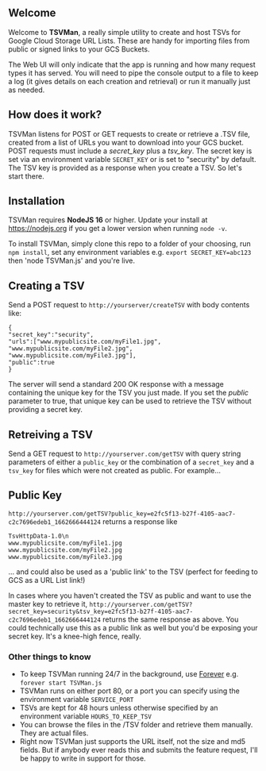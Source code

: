 ## Welcome

Welcome to **TSVMan**, a really simple utility to create and host TSVs for Google Cloud Storage URL Lists. 
These are handy for importing files from public or signed links to your GCS Buckets.

The Web UI will only indicate that the app is running and how many request types it has served. 
You will need to pipe the console output to a file to keep a log (it gives details on each creation and retrieval) 
or run it manually just as needed.

## How does it work?

TSVMan listens for POST or GET requests to create or retrieve a .TSV file, created from a list of URLs you want to download into your GCS bucket.
POST requests must include a *secret_key* plus a *tsv_key*. The secret key is set via an environment variable `SECRET_KEY` 
or is set to "security" by default. The TSV key is provided as a response when you create a TSV. So let's start there.

## Installation

TSVMan requires **NodeJS 16** or higher. Update your install at https://nodejs.org if you get a lower version when running `node -v`.

To install TSVMan, simply clone this repo to a folder of your choosing, run `npm install`, set any environment variables e.g. `export SECRET_KEY=abc123` then 'node TSVMan.js' and you're live. 

## Creating a TSV

Send a POST request to `http://yourserver/createTSV` with body contents like:

```
{
"secret_key":"security",
"urls":["www.mypublicsite.com/myFile1.jpg", "www.mypublicsite.com/myFile2.jpg", "www.mypublicsite.com/myFile3.jpg"],
"public":true
}
```

The server will send a standard 200 OK response with a message containing the unique key for the TSV you just made. If you set the *public* parameter
to true, that unique key can be used to retrieve the TSV without providing a secret key.

## Retreiving a TSV

Send a GET request to `http://yourserver.com/getTSV` with query string parameters of either a `public_key` or the combination of a `secret_key` 
and a `tsv_key` for files which were not created as public. For example...

## Public Key

`http://yourserver.com/getTSV?public_key=e2fc5f13-b27f-4105-aac7-c2c7696edeb1_1662666444124` returns a response like

```
TsvHttpData-1.0\n
www.mypublicsite.com/myFile1.jpg
www.mypublicsite.com/myFile2.jpg
www.mypublicsite.com/myFile3.jpg
```

... and could also be used as a 'public link' to the TSV (perfect for feeding to GCS as a URL List link!)

In cases where you haven't created the TSV as public and want to use the master key to retrieve it, `http://yourserver.com/getTSV?secret_key=security&tsv_key=e2fc5f13-b27f-4105-aac7-c2c7696edeb1_1662666444124` returns the same response as above. You could technically use this as a public link as well but you'd be exposing your secret key. It's a knee-high fence, really.

### Other things to know

* To keep TSVMan running 24/7 in the background, use [Forever](https://www.npmjs.com/package/forever) e.g. `forever start TSVMan.js`
* TSVMan runs on either port 80, or a port you can specify using the environment variable `SERVICE_PORT`
* TSVs are kept for 48 hours unless otherwise specified by an environment variable `HOURS_TO_KEEP_TSV`
* You can browse the files in the /TSV folder and retrieve them manually. They are actual files.
* Right now TSVMan just supports the URL itself, not the size and md5 fields. But if anybody ever reads this and submits the feature request, I'll be happy to write in support for those.
